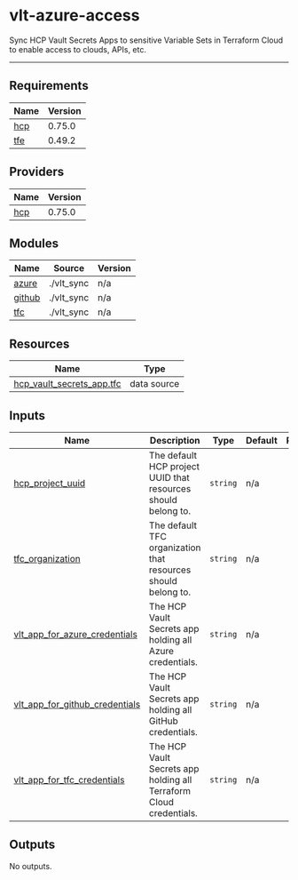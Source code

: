 # vlt-azure-access

Sync HCP Vault Secrets Apps to sensitive Variable Sets in Terraform Cloud to enable access to clouds, APIs, etc.

---

## Requirements

| Name | Version |
|------|---------|
| <a name="requirement_hcp"></a> [hcp](#requirement\_hcp) | 0.75.0 |
| <a name="requirement_tfe"></a> [tfe](#requirement\_tfe) | 0.49.2 |

## Providers

| Name | Version |
|------|---------|
| <a name="provider_hcp"></a> [hcp](#provider\_hcp) | 0.75.0 |

## Modules

| Name | Source | Version |
|------|--------|---------|
| <a name="module_azure"></a> [azure](#module\_azure) | ./vlt_sync | n/a |
| <a name="module_github"></a> [github](#module\_github) | ./vlt_sync | n/a |
| <a name="module_tfc"></a> [tfc](#module\_tfc) | ./vlt_sync | n/a |

## Resources

| Name | Type |
|------|------|
| [hcp_vault_secrets_app.tfc](https://registry.terraform.io/providers/hashicorp/hcp/0.75.0/docs/data-sources/vault_secrets_app) | data source |

## Inputs

| Name | Description | Type | Default | Required |
|------|-------------|------|---------|:--------:|
| <a name="input_hcp_project_uuid"></a> [hcp\_project\_uuid](#input\_hcp\_project\_uuid) | The default HCP project UUID that resources should belong to. | `string` | n/a | yes |
| <a name="input_tfc_organization"></a> [tfc\_organization](#input\_tfc\_organization) | The default TFC organization that resources should belong to. | `string` | n/a | yes |
| <a name="input_vlt_app_for_azure_credentials"></a> [vlt\_app\_for\_azure\_credentials](#input\_vlt\_app\_for\_azure\_credentials) | The HCP Vault Secrets app holding all Azure credentials. | `string` | n/a | yes |
| <a name="input_vlt_app_for_github_credentials"></a> [vlt\_app\_for\_github\_credentials](#input\_vlt\_app\_for\_github\_credentials) | The HCP Vault Secrets app holding all GitHub credentials. | `string` | n/a | yes |
| <a name="input_vlt_app_for_tfc_credentials"></a> [vlt\_app\_for\_tfc\_credentials](#input\_vlt\_app\_for\_tfc\_credentials) | The HCP Vault Secrets app holding all Terraform Cloud credentials. | `string` | n/a | yes |

## Outputs

No outputs.
